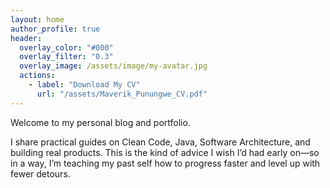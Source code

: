 ```yaml
---
layout: home
author_profile: true
header:
  overlay_color: "#000"
  overlay_filter: "0.3"
  overlay_image: /assets/image/my-avatar.jpg
  actions:
    - label: "Download My CV"
      url: "/assets/Maverik_Punungwe_CV.pdf"
---
```


Welcome to my personal blog and portfolio.  

I share practical guides on Clean Code, Java, Software Architecture, and building real products. This is the kind of advice I wish I’d had early on—so in a way, I’m teaching my past self how to progress faster and level up with fewer detours.


